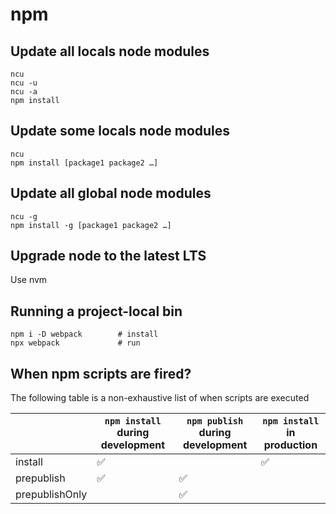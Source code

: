 # npm

## Update all locals node modules
```
ncu
ncu -u
ncu -a
npm install
```

## Update some locals node modules
```
ncu
npm install [package1 package2 …]
```

## Update all global node modules
```
ncu -g
npm install -g [package1 package2 …]
```
## Upgrade node to the latest LTS
Use nvm

## Running a project-local bin
```
npm i -D webpack		# install
npx webpack			    # run
```

## When npm scripts are fired?

The following table is a non-exhaustive list of when scripts are executed

|   | `npm install` during development | `npm publish` during development | `npm install` in production |
|-|-|-|-|
| install | ✅ |  | ✅ |
| prepublish | ✅ | ✅ |  |
| prepublishOnly |  | ✅ | |
